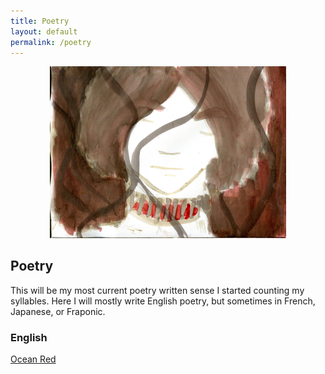 ```yaml
---
title: Poetry
layout: default
permalink: /poetry
---
```

<center>
  <img src="https://raw.githubusercontent.com/LWFlouisa/VampirePortfolio/main/assets/gallery/epilogue059.jpg" width="75%">
</center>

## Poetry
This will be my most current poetry written sense I started counting my syllables. Here I will mostly write English poetry, but sometimes in French, Japanese, or Fraponic.

### English
[Ocean Red]()
